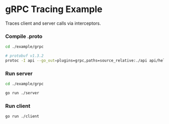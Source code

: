 # gRPC Tracing Example

Traces client and server calls via interceptors.

### Compile .proto

```sh
cd ./example/grpc

# protobuf v1.3.2
protoc -I api --go_out=plugins=grpc,paths=source_relative:./api api/hello-service.proto
```

### Run server

```sh
cd ./example/grpc

go run ./server
```

### Run client

```sh
go run ./client
```